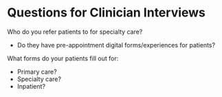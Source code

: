 # Questions for Clinician Interviews 

Who do you refer patients to for specialty care?
- Do they have pre-appointment digital forms/experiences for patients?

What forms do your patients fill out for:
- Primary care?
- Specialty care?
- Inpatient?
